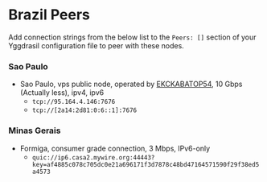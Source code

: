 # Brazil Peers

Add connection strings from the below list to the `Peers: []` section of your
Yggdrasil configuration file to peer with these nodes.

### Sao Paulo

* Sao Paulo, vps public node, operated by [EKCKABATOP54](androposhtar1029@gmail.com), 10 Gbps (Actually less), ipv4, ipv6
  * `tcp://95.164.4.146:7676`
  * `tcp://[2a14:2d81:0:6::1]:7676`

### Minas Gerais

* Formiga, consumer grade connection, 3 Mbps, IPv6-only
  * `quic://ip6.casa2.mywire.org:44443?key=af4885c078c705dc0e21a696171f3d7878c48bd47164571590f29f38ed5a4573`
